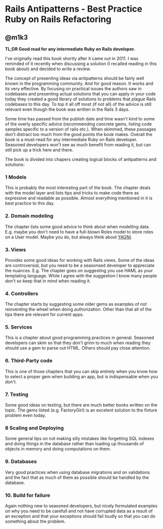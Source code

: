 # Rails Antipatterns - Best Practice Ruby on Rails Refactoring

## @m1k3

**TL;DR Good read for any intermediate Ruby on Rails developer.**

I've originally read this book shortly after it came out in 2011. I was
reminded of it recently when discussing a solution (I recalled reading in
this book about) and decided to write a review.

The concept of presenting ideas via antipatterns should be fairly well
known in the programming community. And for good reason. It works and
its very effective. By focusing on practical issues the authors saw in
codebases and presenting actual solutions that you can apply in your
code today they created a good library of solutions to problems that
plague Rails codebases to this day. To top it all off most (if not all)
of the advice is still relevant even though the book was written in the
Rails 3 days.

Some time has passed from the publish date and time wasn't kind to some
of the overly specific advice (recommending concrete gems, listing code
samples specific to a version of rails etc.). When skimmed, these
passages don't distract too much from the good points the book makes.
Overall the book is a must-read for any intermediate Ruby on Rails
developer. Seasoned developers won't see as much benefit from reading
it, but can still pick up a trick here and there.

The book is divided into chapers creating logical blocks of
antipatterns and solutions:

### 1 Models

This is probably the most interesting part of the book. The chapter
deals with the model layer and lists tips and tricks to make code there
as expressive and readable as possible. Almost everything mentioned in
it is best practice to this day.

### 2. Domain modeling

The chapter lists some good advice to think about when modelling data.
E.g. maybe you don't need to have a full-blown Roles model to store roles on a
User model. Maybe you do, but always think about [YAGNI](http://en.wikipedia.org/wiki/You_aren't_gonna_need_it).

### 3. Views

Provides some good ideas for working with Rails views. Some of the ideas
are controversial, but you need to be a seasonsed developer to appreciate
the nuances. E.g. The chapter goes on suggesting you use HAML as your
templating language. While I agree with the suggestion I know many
people don't so keep that in mind when reading it.

### 4. Controllers

The chapter starts by suggesting some older gems as examples of not
reinventing the wheel when doing authorization. Other than that all of
the tips there are relevant for current apps.

### 5. Services

This is a chapter about good programming practices in general. Seasoned
developers can skim so that they don't grinn to much when reading they
should use a gem to parse out HTML. Others should pay close attention.

### 6. Third-Party code

This is one of those chapters that you can skip entirely when you know
how to select a proper gem when building an app, but is indispensable
when you don't.

### 7. Testing

Some good ideas on testing, but there are much better books written on
the topic. The gems listed (e.g. FactoryGirl) is an excelent solution to
the fixture problem even today.

### 8 Scaling and Deploying

Some general tips on not making silly mistakes like forgetting SQL
indexes and doing things in the database rather than loading up
thousands of objects in memory and doing computations on them.

### 9. Databases

Very good practices when using database migrations and on validations
and the fact that as much of them as possible should be handled by the
database.

### 10. Build for failure

Again nothing new to seasoned developers, but nicely formulated examples
on why you need to be carefull and not have corrupted data as a result
of an exception and that your exceptions should fail loudly so that you
can do something about the problem.
